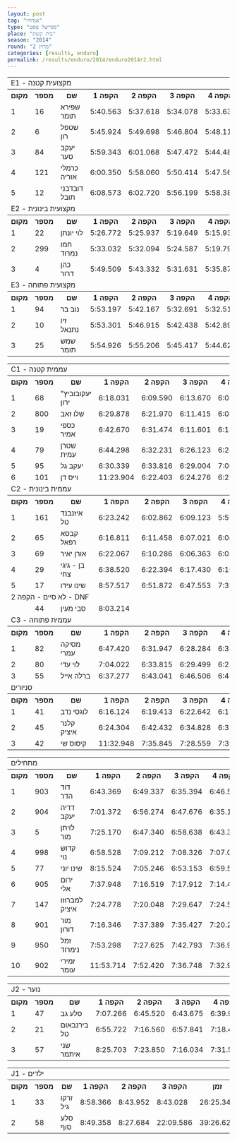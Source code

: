 ```yaml
---
layout: post
tag: "אנדורו"
type: "ספיישל טסט"
place: "בית קשת"
season: "2014"
round: "מרוץ 2"
categories: [results, enduro]
permalink: /results/enduro/2014/enduro2014r2.html
---
```

<table class="line_color big_table">
<tr>
    <td colspan="99" class="title_font">E1 - מקצועית קטנה</td>
</tr>
<tr class="rnkh_bkcolor">
    <th class="rnkh_font">מקום</th>
    <th class="rnkh_font">מספר</th>
    <th class="rnkh_font">שם</th>
    <th class="rnkh_font">הקפה 1</th>
    <th class="rnkh_font">הקפה 2</th>
    <th class="rnkh_font">הקפה 3</th>
    <th class="rnkh_font">הקפה 4</th>
    <th class="rnkh_font">הקפה 5</th>
    <th class="rnkh_font">הקפה 6</th>
    <th class="rnkh_font">זמן</th>
    <th class="rnkh_font">פער</th>
</tr>
<tr class="rnk_bkcolor">
    <td class="rnk_font">1</td>
    <td class="rnk_font">16</td>
    <td class="rnk_font">שפירא תומר</td>
    <td class="rnk_font">5:40.563</td>
    <td class="rnk_font">5:37.618</td>
    <td class="rnk_font">5:34.078</td>
    <td class="rnk_font">5:33.633</td>
    <td class="rnk_font">5:32.735</td>
    <td class="rnk_font">5:31.557</td>
    <td class="rnk_font">33:30.184</td>
    <td class="rnk_font"></td>
</tr>
<tr class="rnk_bkcolor">
    <td class="rnk_font">2</td>
    <td class="rnk_font">6</td>
    <td class="rnk_font">שטפל רון</td>
    <td class="rnk_font">5:45.924</td>
    <td class="rnk_font">5:49.698</td>
    <td class="rnk_font">5:46.804</td>
    <td class="rnk_font">5:48.118</td>
    <td class="rnk_font">5:43.857</td>
    <td class="rnk_font">5:43.935</td>
    <td class="rnk_font">34:38.336</td>
    <td class="rnk_font">1:08.152</td>
</tr>
<tr class="rnk_bkcolor">
    <td class="rnk_font">3</td>
    <td class="rnk_font">84</td>
    <td class="rnk_font">יעקב סער</td>
    <td class="rnk_font">5:59.343</td>
    <td class="rnk_font">6:01.068</td>
    <td class="rnk_font">5:47.472</td>
    <td class="rnk_font">5:44.489</td>
    <td class="rnk_font">5:44.384</td>
    <td class="rnk_font">5:41.531</td>
    <td class="rnk_font">34:58.287</td>
    <td class="rnk_font">1:28.103</td>
</tr>
<tr class="rnk_bkcolor">
    <td class="rnk_font">4</td>
    <td class="rnk_font">121</td>
    <td class="rnk_font">כרמלי אוריה</td>
    <td class="rnk_font">6:00.350</td>
    <td class="rnk_font">5:58.060</td>
    <td class="rnk_font">5:50.414</td>
    <td class="rnk_font">5:47.561</td>
    <td class="rnk_font">5:48.703</td>
    <td class="rnk_font">5:53.693</td>
    <td class="rnk_font">35:18.781</td>
    <td class="rnk_font">1:48.597</td>
</tr>
<tr class="rnk_bkcolor">
    <td class="rnk_font">5</td>
    <td class="rnk_font">12</td>
    <td class="rnk_font">דובדבני תובל</td>
    <td class="rnk_font">6:08.573</td>
    <td class="rnk_font">6:02.720</td>
    <td class="rnk_font">5:56.199</td>
    <td class="rnk_font">5:58.384</td>
    <td class="rnk_font">5:58.275</td>
    <td class="rnk_font">6:01.314</td>
    <td class="rnk_font">36:05.465</td>
    <td class="rnk_font">2:35.281</td>
</tr>
<tr>
    <td colspan="99" class="title_font">E2 - מקצועית בינונית</td>
</tr>
<tr class="rnkh_bkcolor">
    <th class="rnkh_font">מקום</th>
    <th class="rnkh_font">מספר</th>
    <th class="rnkh_font">שם</th>
    <th class="rnkh_font">הקפה 1</th>
    <th class="rnkh_font">הקפה 2</th>
    <th class="rnkh_font">הקפה 3</th>
    <th class="rnkh_font">הקפה 4</th>
    <th class="rnkh_font">הקפה 5</th>
    <th class="rnkh_font">הקפה 6</th>
    <th class="rnkh_font">זמן</th>
    <th class="rnkh_font">פער</th>
</tr>
<tr class="rnk_bkcolor">
    <td class="rnk_font">1</td>
    <td class="rnk_font">22</td>
    <td class="rnk_font">לוי יונתן</td>
    <td class="rnk_font">5:26.772</td>
    <td class="rnk_font">5:25.937</td>
    <td class="rnk_font">5:19.649</td>
    <td class="rnk_font">5:15.934</td>
    <td class="rnk_font">5:16.611</td>
    <td class="rnk_font">5:24.858</td>
    <td class="rnk_font">32:09.761</td>
    <td class="rnk_font"></td>
</tr>
<tr class="rnk_bkcolor">
    <td class="rnk_font">2</td>
    <td class="rnk_font">299</td>
    <td class="rnk_font">חמו נמרוד</td>
    <td class="rnk_font">5:33.032</td>
    <td class="rnk_font">5:32.094</td>
    <td class="rnk_font">5:24.587</td>
    <td class="rnk_font">5:19.794</td>
    <td class="rnk_font">5:22.997</td>
    <td class="rnk_font">5:19.718</td>
    <td class="rnk_font">32:32.222</td>
    <td class="rnk_font">22.461</td>
</tr>
<tr class="rnk_bkcolor">
    <td class="rnk_font">3</td>
    <td class="rnk_font">4</td>
    <td class="rnk_font">כהן דרור</td>
    <td class="rnk_font">5:49.509</td>
    <td class="rnk_font">5:43.332</td>
    <td class="rnk_font">5:31.631</td>
    <td class="rnk_font">5:35.872</td>
    <td class="rnk_font">5:38.880</td>
    <td class="rnk_font">5:37.036</td>
    <td class="rnk_font">33:56.260</td>
    <td class="rnk_font">1:46.499</td>
</tr>
<tr>
    <td colspan="99" class="title_font">E3 - מקצועית פתוחה</td>
</tr>
<tr class="rnkh_bkcolor">
    <th class="rnkh_font">מקום</th>
    <th class="rnkh_font">מספר</th>
    <th class="rnkh_font">שם</th>
    <th class="rnkh_font">הקפה 1</th>
    <th class="rnkh_font">הקפה 2</th>
    <th class="rnkh_font">הקפה 3</th>
    <th class="rnkh_font">הקפה 4</th>
    <th class="rnkh_font">הקפה 5</th>
    <th class="rnkh_font">הקפה 6</th>
    <th class="rnkh_font">זמן</th>
    <th class="rnkh_font">פער</th>
</tr>
<tr class="rnk_bkcolor">
    <td class="rnk_font">1</td>
    <td class="rnk_font">94</td>
    <td class="rnk_font">נוב בר</td>
    <td class="rnk_font">5:53.197</td>
    <td class="rnk_font">5:42.167</td>
    <td class="rnk_font">5:32.691</td>
    <td class="rnk_font">5:32.513</td>
    <td class="rnk_font">5:35.299</td>
    <td class="rnk_font">5:37.375</td>
    <td class="rnk_font">33:53.242</td>
    <td class="rnk_font"></td>
</tr>
<tr class="rnk_bkcolor">
    <td class="rnk_font">2</td>
    <td class="rnk_font">10</td>
    <td class="rnk_font">זיו נתנאל</td>
    <td class="rnk_font">5:53.301</td>
    <td class="rnk_font">5:46.915</td>
    <td class="rnk_font">5:42.438</td>
    <td class="rnk_font">5:42.895</td>
    <td class="rnk_font">5:46.618</td>
    <td class="rnk_font">5:39.073</td>
    <td class="rnk_font">34:31.240</td>
    <td class="rnk_font">37.998</td>
</tr>
<tr class="rnk_bkcolor">
    <td class="rnk_font">3</td>
    <td class="rnk_font">25</td>
    <td class="rnk_font">שמש תומר</td>
    <td class="rnk_font">5:54.926</td>
    <td class="rnk_font">5:55.206</td>
    <td class="rnk_font">5:45.417</td>
    <td class="rnk_font">5:44.626</td>
    <td class="rnk_font">5:38.486</td>
    <td class="rnk_font">5:36.430</td>
    <td class="rnk_font">34:35.091</td>
    <td class="rnk_font">41.849</td>
</tr>
</table>

<table class="line_color big_table">
<tr>
    <td colspan="99" class="title_font">C1 - עממית קטנה</td>
</tr>
<tr class="rnkh_bkcolor">
    <th class="rnkh_font">מקום</th>
    <th class="rnkh_font">מספר</th>
    <th class="rnkh_font">שם</th>
    <th class="rnkh_font">הקפה 1</th>
    <th class="rnkh_font">הקפה 2</th>
    <th class="rnkh_font">הקפה 3</th>
    <th class="rnkh_font">הקפה 4</th>
    <th class="rnkh_font">הקפה 5</th>
    <th class="rnkh_font">זמן</th>
    <th class="rnkh_font">פער</th>
</tr>
<tr class="rnk_bkcolor">
    <td class="rnk_font">1</td>
    <td class="rnk_font">68</td>
    <td class="rnk_font">יעקובוביץ" ירון</td>
    <td class="rnk_font">6:18.031</td>
    <td class="rnk_font">6:09.590</td>
    <td class="rnk_font">6:13.670</td>
    <td class="rnk_font">6:08.702</td>
    <td class="rnk_font">6:10.146</td>
    <td class="rnk_font">31:00.139</td>
    <td class="rnk_font"></td>
</tr>
<tr class="rnk_bkcolor">
    <td class="rnk_font">2</td>
    <td class="rnk_font">800</td>
    <td class="rnk_font">שלו זאב</td>
    <td class="rnk_font">6:29.878</td>
    <td class="rnk_font">6:21.970</td>
    <td class="rnk_font">6:11.415</td>
    <td class="rnk_font">6:08.278</td>
    <td class="rnk_font">6:07.137</td>
    <td class="rnk_font">31:18.678</td>
    <td class="rnk_font">18.539</td>
</tr>
<tr class="rnk_bkcolor">
    <td class="rnk_font">3</td>
    <td class="rnk_font">19</td>
    <td class="rnk_font">כספי אמיר</td>
    <td class="rnk_font">6:42.670</td>
    <td class="rnk_font">6:31.474</td>
    <td class="rnk_font">6:11.601</td>
    <td class="rnk_font">6:18.680</td>
    <td class="rnk_font">6:14.362</td>
    <td class="rnk_font">31:58.787</td>
    <td class="rnk_font">58.648</td>
</tr>
<tr class="rnk_bkcolor">
    <td class="rnk_font">4</td>
    <td class="rnk_font">79</td>
    <td class="rnk_font">שטרן עמית</td>
    <td class="rnk_font">6:44.298</td>
    <td class="rnk_font">6:32.231</td>
    <td class="rnk_font">6:26.123</td>
    <td class="rnk_font">6:24.994</td>
    <td class="rnk_font">6:25.217</td>
    <td class="rnk_font">32:32.863</td>
    <td class="rnk_font">1:32.724</td>
</tr>
<tr class="rnk_bkcolor">
    <td class="rnk_font">5</td>
    <td class="rnk_font">95</td>
    <td class="rnk_font">יעקב גל</td>
    <td class="rnk_font">6:30.339</td>
    <td class="rnk_font">6:33.816</td>
    <td class="rnk_font">6:29.004</td>
    <td class="rnk_font">7:00.120</td>
    <td class="rnk_font">6:24.336</td>
    <td class="rnk_font">32:57.615</td>
    <td class="rnk_font">1:57.476</td>
</tr>
<tr class="rnk_bkcolor">
    <td class="rnk_font">6</td>
    <td class="rnk_font">101</td>
    <td class="rnk_font">וייס דן</td>
    <td class="rnk_font">11:23.904</td>
    <td class="rnk_font">6:22.403</td>
    <td class="rnk_font">6:24.276</td>
    <td class="rnk_font">6:23.347</td>
    <td class="rnk_font">6:24.596</td>
    <td class="rnk_font">36:58.526</td>
    <td class="rnk_font">5:58.387</td>
</tr>
<tr>
    <td colspan="99" class="title_font">C2 - עממית בינונית</td>
</tr>
<tr class="rnkh_bkcolor">
    <th class="rnkh_font">מקום</th>
    <th class="rnkh_font">מספר</th>
    <th class="rnkh_font">שם</th>
    <th class="rnkh_font">הקפה 1</th>
    <th class="rnkh_font">הקפה 2</th>
    <th class="rnkh_font">הקפה 3</th>
    <th class="rnkh_font">הקפה 4</th>
    <th class="rnkh_font">הקפה 5</th>
    <th class="rnkh_font">זמן</th>
    <th class="rnkh_font">פער</th>
</tr>
<tr class="rnk_bkcolor">
    <td class="rnk_font">1</td>
    <td class="rnk_font">161</td>
    <td class="rnk_font">איזנבנד טל</td>
    <td class="rnk_font">6:23.242</td>
    <td class="rnk_font">6:02.862</td>
    <td class="rnk_font">6:09.123</td>
    <td class="rnk_font">5:57.258</td>
    <td class="rnk_font">5:59.705</td>
    <td class="rnk_font">30:32.190</td>
    <td class="rnk_font"></td>
</tr>
<tr class="rnk_bkcolor">
    <td class="rnk_font">2</td>
    <td class="rnk_font">65</td>
    <td class="rnk_font">קבסא רפאל</td>
    <td class="rnk_font">6:16.811</td>
    <td class="rnk_font">6:11.458</td>
    <td class="rnk_font">6:07.021</td>
    <td class="rnk_font">6:06.583</td>
    <td class="rnk_font">6:10.546</td>
    <td class="rnk_font">30:52.419</td>
    <td class="rnk_font">20.229</td>
</tr>
<tr class="rnk_bkcolor">
    <td class="rnk_font">3</td>
    <td class="rnk_font">69</td>
    <td class="rnk_font">אורן יאיר</td>
    <td class="rnk_font">6:22.067</td>
    <td class="rnk_font">6:10.286</td>
    <td class="rnk_font">6:06.363</td>
    <td class="rnk_font">6:08.439</td>
    <td class="rnk_font">6:08.367</td>
    <td class="rnk_font">30:55.522</td>
    <td class="rnk_font">23.332</td>
</tr>
<tr class="rnk_bkcolor">
    <td class="rnk_font">4</td>
    <td class="rnk_font">29</td>
    <td class="rnk_font">בן - גיגי צחי</td>
    <td class="rnk_font">6:38.520</td>
    <td class="rnk_font">6:22.394</td>
    <td class="rnk_font">6:17.430</td>
    <td class="rnk_font">6:10.036</td>
    <td class="rnk_font">6:15.761</td>
    <td class="rnk_font">31:44.141</td>
    <td class="rnk_font">1:11.951</td>
</tr>
<tr class="rnk_bkcolor">
    <td class="rnk_font">5</td>
    <td class="rnk_font">17</td>
    <td class="rnk_font">שינו עידו</td>
    <td class="rnk_font">8:57.517</td>
    <td class="rnk_font">6:51.872</td>
    <td class="rnk_font">6:47.553</td>
    <td class="rnk_font">7:31.197</td>
    <td class="rnk_font">7:01.813</td>
    <td class="rnk_font">37:09.952</td>
    <td class="rnk_font">6:37.762</td>
</tr>
<tr>
    <td colspan="99" class="subtitle_font">לא סיים - הקפה 2 - DNF</td>
</tr>
<tr class="rnk_bkcolor">
    <td class="rnk_font"></td>
    <td class="rnk_font">44</td>
    <td class="rnk_font">סבי מעין</td>
    <td class="rnk_font">8:03.214</td>
    <td class="rnk_font"></td>
    <td class="rnk_font"></td>
    <td class="rnk_font"></td>
    <td class="rnk_font"></td>
    <td class="rnk_font"></td>
    <td class="rnk_font"></td>
</tr>
<tr>
    <td colspan="99" class="title_font">C3 - עממית פתוחה</td>
</tr>
<tr class="rnkh_bkcolor">
    <th class="rnkh_font">מקום</th>
    <th class="rnkh_font">מספר</th>
    <th class="rnkh_font">שם</th>
    <th class="rnkh_font">הקפה 1</th>
    <th class="rnkh_font">הקפה 2</th>
    <th class="rnkh_font">הקפה 3</th>
    <th class="rnkh_font">הקפה 4</th>
    <th class="rnkh_font">הקפה 5</th>
    <th class="rnkh_font">זמן</th>
    <th class="rnkh_font">פער</th>
</tr>
<tr class="rnk_bkcolor">
    <td class="rnk_font">1</td>
    <td class="rnk_font">82</td>
    <td class="rnk_font">מסיקה עמרי</td>
    <td class="rnk_font">6:47.420</td>
    <td class="rnk_font">6:31.947</td>
    <td class="rnk_font">6:28.284</td>
    <td class="rnk_font">6:37.162</td>
    <td class="rnk_font">6:25.126</td>
    <td class="rnk_font">32:49.939</td>
    <td class="rnk_font"></td>
</tr>
<tr class="rnk_bkcolor">
    <td class="rnk_font">2</td>
    <td class="rnk_font">80</td>
    <td class="rnk_font">לוי עדי</td>
    <td class="rnk_font">7:04.022</td>
    <td class="rnk_font">6:33.815</td>
    <td class="rnk_font">6:29.499</td>
    <td class="rnk_font">6:25.060</td>
    <td class="rnk_font">6:34.872</td>
    <td class="rnk_font">33:07.268</td>
    <td class="rnk_font">17.329</td>
</tr>
<tr class="rnk_bkcolor">
    <td class="rnk_font">3</td>
    <td class="rnk_font">55</td>
    <td class="rnk_font">ברלה אייל</td>
    <td class="rnk_font">6:37.277</td>
    <td class="rnk_font">6:43.041</td>
    <td class="rnk_font">6:46.506</td>
    <td class="rnk_font">6:45.607</td>
    <td class="rnk_font">6:42.974</td>
    <td class="rnk_font">33:35.405</td>
    <td class="rnk_font">45.466</td>
</tr>
<tr>
    <td colspan="99" class="title_font">סניורים</td>
</tr>
<tr class="rnkh_bkcolor">
    <th class="rnkh_font">מקום</th>
    <th class="rnkh_font">מספר</th>
    <th class="rnkh_font">שם</th>
    <th class="rnkh_font">הקפה 1</th>
    <th class="rnkh_font">הקפה 2</th>
    <th class="rnkh_font">הקפה 3</th>
    <th class="rnkh_font">הקפה 4</th>
    <th class="rnkh_font">הקפה 5</th>
    <th class="rnkh_font">זמן</th>
    <th class="rnkh_font">פער</th>
</tr>
<tr class="rnk_bkcolor">
    <td class="rnk_font">1</td>
    <td class="rnk_font">41</td>
    <td class="rnk_font">לוגסי נדב</td>
    <td class="rnk_font">6:16.124</td>
    <td class="rnk_font">6:19.413</td>
    <td class="rnk_font">6:22.642</td>
    <td class="rnk_font">6:17.897</td>
    <td class="rnk_font">6:22.987</td>
    <td class="rnk_font">31:39.063</td>
    <td class="rnk_font"></td>
</tr>
<tr class="rnk_bkcolor">
    <td class="rnk_font">2</td>
    <td class="rnk_font">45</td>
    <td class="rnk_font">קלנר איציק</td>
    <td class="rnk_font">6:24.304</td>
    <td class="rnk_font">6:42.432</td>
    <td class="rnk_font">6:34.828</td>
    <td class="rnk_font">6:32.509</td>
    <td class="rnk_font">6:19.675</td>
    <td class="rnk_font">32:33.748</td>
    <td class="rnk_font">54.685</td>
</tr>
<tr class="rnk_bkcolor">
    <td class="rnk_font">3</td>
    <td class="rnk_font">42</td>
    <td class="rnk_font">קיסוס שי</td>
    <td class="rnk_font">11:32.948</td>
    <td class="rnk_font">7:35.845</td>
    <td class="rnk_font">7:28.559</td>
    <td class="rnk_font">7:35.752</td>
    <td class="rnk_font">7:38.442</td>
    <td class="rnk_font">41:51.546</td>
    <td class="rnk_font">10:12.483</td>
</tr>
</table>

<table class="line_color big_table">
<tr>
    <td colspan="99" class="title_font">מתחילים</td>
</tr>
<tr class="rnkh_bkcolor">
    <th class="rnkh_font">מקום</th>
    <th class="rnkh_font">מספר</th>
    <th class="rnkh_font">שם</th>
    <th class="rnkh_font">הקפה 1</th>
    <th class="rnkh_font">הקפה 2</th>
    <th class="rnkh_font">הקפה 3</th>
    <th class="rnkh_font">הקפה 4</th>
    <th class="rnkh_font">זמן</th>
    <th class="rnkh_font">פער</th>
</tr>
<tr class="rnk_bkcolor">
    <td class="rnk_font">1</td>
    <td class="rnk_font">903</td>
    <td class="rnk_font">דוד הדר</td>
    <td class="rnk_font">6:43.369</td>
    <td class="rnk_font">6:49.337</td>
    <td class="rnk_font">6:35.394</td>
    <td class="rnk_font">6:46.544</td>
    <td class="rnk_font">26:54.644</td>
    <td class="rnk_font"></td>
</tr>
<tr class="rnk_bkcolor">
    <td class="rnk_font">2</td>
    <td class="rnk_font">904</td>
    <td class="rnk_font">דדיה יעקב</td>
    <td class="rnk_font">7:01.372</td>
    <td class="rnk_font">6:56.274</td>
    <td class="rnk_font">6:47.676</td>
    <td class="rnk_font">6:35.101</td>
    <td class="rnk_font">27:20.423</td>
    <td class="rnk_font">25.779</td>
</tr>
<tr class="rnk_bkcolor">
    <td class="rnk_font">3</td>
    <td class="rnk_font">5</td>
    <td class="rnk_font">לויתן מור</td>
    <td class="rnk_font">7:25.170</td>
    <td class="rnk_font">6:47.340</td>
    <td class="rnk_font">6:58.638</td>
    <td class="rnk_font">6:43.367</td>
    <td class="rnk_font">27:54.515</td>
    <td class="rnk_font">59.871</td>
</tr>
<tr class="rnk_bkcolor">
    <td class="rnk_font">4</td>
    <td class="rnk_font">998</td>
    <td class="rnk_font">קדוש נוי</td>
    <td class="rnk_font">6:58.528</td>
    <td class="rnk_font">7:09.212</td>
    <td class="rnk_font">7:08.326</td>
    <td class="rnk_font">7:07.071</td>
    <td class="rnk_font">28:23.137</td>
    <td class="rnk_font">1:28.493</td>
</tr>
<tr class="rnk_bkcolor">
    <td class="rnk_font">5</td>
    <td class="rnk_font">77</td>
    <td class="rnk_font">שינו יוני</td>
    <td class="rnk_font">8:15.524</td>
    <td class="rnk_font">7:05.246</td>
    <td class="rnk_font">6:53.153</td>
    <td class="rnk_font">6:59.598</td>
    <td class="rnk_font">29:13.521</td>
    <td class="rnk_font">2:18.877</td>
</tr>
<tr class="rnk_bkcolor">
    <td class="rnk_font">6</td>
    <td class="rnk_font">905</td>
    <td class="rnk_font">ירום אלי</td>
    <td class="rnk_font">7:37.948</td>
    <td class="rnk_font">7:16.519</td>
    <td class="rnk_font">7:17.912</td>
    <td class="rnk_font">7:14.413</td>
    <td class="rnk_font">29:26.792</td>
    <td class="rnk_font">2:32.148</td>
</tr>
<tr class="rnk_bkcolor">
    <td class="rnk_font">7</td>
    <td class="rnk_font">147</td>
    <td class="rnk_font">למברוזו איציק</td>
    <td class="rnk_font">7:24.778</td>
    <td class="rnk_font">7:20.048</td>
    <td class="rnk_font">7:29.647</td>
    <td class="rnk_font">7:24.593</td>
    <td class="rnk_font">29:39.066</td>
    <td class="rnk_font">2:44.422</td>
</tr>
<tr class="rnk_bkcolor">
    <td class="rnk_font">8</td>
    <td class="rnk_font">901</td>
    <td class="rnk_font">מור דורון</td>
    <td class="rnk_font">7:16.346</td>
    <td class="rnk_font">7:37.389</td>
    <td class="rnk_font">7:35.427</td>
    <td class="rnk_font">7:20.238</td>
    <td class="rnk_font">29:49.400</td>
    <td class="rnk_font">2:54.756</td>
</tr>
<tr class="rnk_bkcolor">
    <td class="rnk_font">9</td>
    <td class="rnk_font">950</td>
    <td class="rnk_font">זמל נימרוד</td>
    <td class="rnk_font">7:53.298</td>
    <td class="rnk_font">7:27.625</td>
    <td class="rnk_font">7:42.793</td>
    <td class="rnk_font">7:36.974</td>
    <td class="rnk_font">30:40.690</td>
    <td class="rnk_font">3:46.046</td>
</tr>
<tr class="rnk_bkcolor">
    <td class="rnk_font">10</td>
    <td class="rnk_font">902</td>
    <td class="rnk_font">זמירי עומר</td>
    <td class="rnk_font">11:53.714</td>
    <td class="rnk_font">7:52.420</td>
    <td class="rnk_font">7:36.748</td>
    <td class="rnk_font">7:32.957</td>
    <td class="rnk_font">34:55.839</td>
    <td class="rnk_font">8:01.195</td>
</tr>
</table>

<table class="line_color big_table">
<tr>
    <td colspan="99" class="title_font">J2 - נוער</td>
</tr>
<tr class="rnkh_bkcolor">
    <th class="rnkh_font">מקום</th>
    <th class="rnkh_font">מספר</th>
    <th class="rnkh_font">שם</th>
    <th class="rnkh_font">הקפה 1</th>
    <th class="rnkh_font">הקפה 2</th>
    <th class="rnkh_font">הקפה 3</th>
    <th class="rnkh_font">הקפה 4</th>
    <th class="rnkh_font">זמן</th>
    <th class="rnkh_font">פער</th>
</tr>
<tr class="rnk_bkcolor">
    <td class="rnk_font">1</td>
    <td class="rnk_font">47</td>
    <td class="rnk_font">סלע גב</td>
    <td class="rnk_font">7:07.266</td>
    <td class="rnk_font">6:45.520</td>
    <td class="rnk_font">6:43.675</td>
    <td class="rnk_font">6:39.969</td>
    <td class="rnk_font">27:16.430</td>
    <td class="rnk_font"></td>
</tr>
<tr class="rnk_bkcolor">
    <td class="rnk_font">2</td>
    <td class="rnk_font">21</td>
    <td class="rnk_font">בירנבאום טל</td>
    <td class="rnk_font">6:55.722</td>
    <td class="rnk_font">7:16.560</td>
    <td class="rnk_font">6:57.841</td>
    <td class="rnk_font">7:18.420</td>
    <td class="rnk_font">28:28.543</td>
    <td class="rnk_font">1:12.113</td>
</tr>
<tr class="rnk_bkcolor">
    <td class="rnk_font">3</td>
    <td class="rnk_font">57</td>
    <td class="rnk_font">שני איתמר</td>
    <td class="rnk_font">8:25.703</td>
    <td class="rnk_font">7:23.850</td>
    <td class="rnk_font">7:16.034</td>
    <td class="rnk_font">7:31.551</td>
    <td class="rnk_font">30:37.138</td>
    <td class="rnk_font">3:20.708</td>
</tr>
</table>

<table class="line_color big_table">
<tr>
    <td colspan="99" class="title_font">J1 - ילדים</td>
</tr>
<tr class="rnkh_bkcolor">
    <th class="rnkh_font">מקום</th>
    <th class="rnkh_font">מספר</th>
    <th class="rnkh_font">שם</th>
    <th class="rnkh_font">הקפה 1</th>
    <th class="rnkh_font">הקפה 2</th>
    <th class="rnkh_font">הקפה 3</th>
    <th class="rnkh_font">זמן</th>
    <th class="rnkh_font">פער</th>
</tr>
<tr class="rnk_bkcolor">
    <td class="rnk_font">1</td>
    <td class="rnk_font">33</td>
    <td class="rnk_font">זרקו גיל</td>
    <td class="rnk_font">8:58.366</td>
    <td class="rnk_font">8:43.952</td>
    <td class="rnk_font">8:43.028</td>
    <td class="rnk_font">26:25.346</td>
    <td class="rnk_font"></td>
</tr>
<tr class="rnk_bkcolor">
    <td class="rnk_font">2</td>
    <td class="rnk_font">58</td>
    <td class="rnk_font">סלע סוף</td>
    <td class="rnk_font">8:49.358</td>
    <td class="rnk_font">8:27.684</td>
    <td class="rnk_font">22:09.586</td>
    <td class="rnk_font">39:26.628</td>
    <td class="rnk_font">13:01.282</td>
</tr>
</table>
